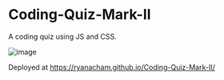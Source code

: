 # Coding-Quiz-Mark-II
A coding quiz using JS and CSS.

![image](https://user-images.githubusercontent.com/102547169/178760884-07daff07-2c9b-4474-a60a-9e299e9f1070.png)

Deployed at https://ryanacham.github.io/Coding-Quiz-Mark-II/
